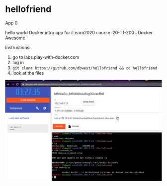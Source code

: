 # hellofriend

App 0

hello world Docker intro app for iLearn2020 course i20-T1-200 : Docker Awesome

Instructions:
1. go to labs.play-with-docker.com
2. log in
3. `git clone https://github.com/dbwest/hellofriend && cd hellofriend`
4. look at the files 

![files](./capture.PNG)
